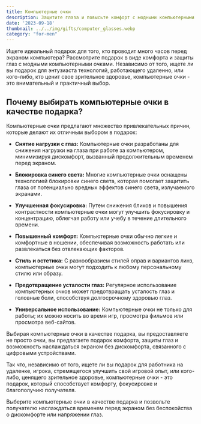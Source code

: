 ```yaml
---
title: Компьютерные очки
description: Защитите глаза и повысьте комфорт с модными компьютерными очками.
date: '2023-09-18'
thumbnail: ../../img/gifts/computer_glasses.webp
category: "for-men"
---
```

Ищете идеальный подарок для того, кто проводит много часов перед экраном компьютера? Рассмотрите подарок в виде комфорта и защиты глаз с модными компьютерными очками. Независимо от того, ищете ли вы подарок для энтузиаста технологий, работающего удаленно, или кого-либо, кто ценит свое зрительное здоровье, компьютерные очки - это внимательный и практичный выбор.

## Почему выбирать компьютерные очки в качестве подарка?

Компьютерные очки предлагают множество привлекательных причин, которые делают их отличным выбором в подарок:

- **Снятие нагрузки с глаз:** Компьютерные очки разработаны для снижения нагрузки на глаза при работе за компьютером, минимизируя дискомфорт, вызванный продолжительным временем перед экраном.

- **Блокировка синего света:** Многие компьютерные очки оснащены технологией блокировки синего света, которая помогает защитить глаза от потенциально вредных эффектов синего света, излучаемого экранами.

- **Улучшенная фокусировка:** Путем снижения бликов и повышения контрастности компьютерные очки могут улучшить фокусировку и концентрацию, облегчая работу или учебу в течение длительного времени.

- **Повышенный комфорт:** Компьютерные очки обычно легкие и комфортные в ношении, обеспечивая возможность работать или развлекаться без отвлекающих факторов.

- **Стиль и эстетика:** С разнообразием стилей оправ и вариантов линз, компьютерные очки могут подходить к любому персональному стилю или образу.

- **Предотвращение усталости глаз:** Регулярное использование компьютерных очков может предотвращать усталость глаз и головные боли, способствуя долгосрочному здоровью глаз.

- **Универсальное использование:** Компьютерные очки не только для работы; их можно носить во время игр, просмотра фильмов или просмотра веб-сайтов.

Выбирая компьютерные очки в качестве подарка, вы предоставляете не просто очки, вы предлагаете подарок комфорта, защиты глаз и возможность наслаждаться экраном без дискомфорта, связанного с цифровыми устройствами.

Так что, независимо от того, ищете ли вы подарок для работника на удаленке, игрока, стремящегося улучшить свой игровой опыт, или кого-либо, ценящего зрительное здоровье, компьютерные очки - это подарок, который способствует комфорту, фокусировке и благополучию получателя.

Выберите компьютерные очки в качестве подарка и позвольте получателю наслаждаться временем перед экраном без беспокойства о дискомфорте или напряжении глаз.
